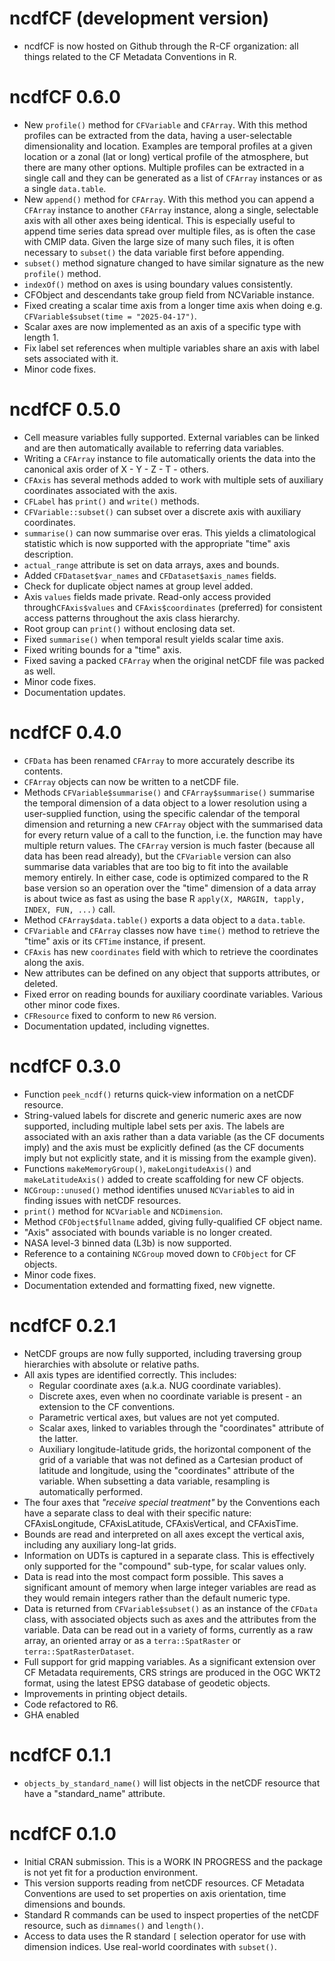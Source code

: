 # ncdfCF (development version)

- ncdfCF is now hosted on Github through the R-CF organization: all things related to the CF Metadata Conventions in R.

# ncdfCF 0.6.0

- New `profile()` method for `CFVariable` and `CFArray`. With this method profiles can be extracted from the data, having a user-selectable dimensionality and location. Examples are temporal profiles at a given location or a zonal (lat or long) vertical profile of the atmosphere, but there are many other options. Multiple profiles can be extracted in a single call and they can be generated as a list of `CFArray` instances or as a single `data.table`.
- New `append()` method for `CFArray`. With this method you can append a `CFArray` instance to another `CFArray` instance, along a single, selectable axis with all other axes being identical. This is especially useful to append time series data spread over multiple files, as is often the case with CMIP data. Given the large size of many such files, it is often necessary to `subset()` the data variable first before appending.
- `subset()` method signature changed to have similar signature as the new `profile()` method.
- `indexOf()` method on axes is using boundary values consistently.
- CFObject and descendants take group field from NCVariable instance.
- Fixed creating a scalar time axis from a longer time axis when doing e.g. `CFVariable$subset(time = "2025-04-17")`.
- Scalar axes are now implemented as an axis of a specific type with length 1.
- Fix label set references when multiple variables share an axis with label sets associated with it.
- Minor code fixes.

# ncdfCF 0.5.0

- Cell measure variables fully supported. External variables can be linked and are then automatically available to referring data variables.
- Writing a `CFArray` instance to file automatically orients the data into the canonical axis order of X - Y - Z - T - others.
- `CFAxis` has several methods added to work with multiple sets of auxiliary coordinates associated with the axis.
- `CFLabel` has `print()` and `write()` methods.
- `CFVariable::subset()` can subset over a discrete axis with auxiliary coordinates.
- `summarise()` can now summarise over eras. This yields a climatological statistic which is now supported with the appropriate "time" axis description.
- `actual_range` attribute is set on data arrays, axes and bounds.
- Added `CFDataset$var_names` and `CFDataset$axis_names` fields.
- Check for duplicate object names at group level added.
- Axis `values` fields made private. Read-only access provided through`CFAxis$values` and `CFAxis$coordinates` (preferred) for consistent access patterns throughout the axis class hierarchy.
- Root group can `print()` without enclosing data set.
- Fixed `summarise()` when temporal result yields scalar time axis.
- Fixed writing bounds for a "time" axis.
- Fixed saving a packed `CFArray` when the original netCDF file was packed as well.
- Minor code fixes.
- Documentation updates.

# ncdfCF 0.4.0

- `CFData` has been renamed `CFArray` to more accurately describe its contents.
- `CFArray` objects can now be written to a netCDF file.
- Methods `CFVariable$summarise()` and `CFArray$summarise()` summarise the temporal dimension of a data object to a lower resolution using a user-supplied function, using the specific calendar of the temporal dimension and returning a new `CFArray` object with the summarised data for every return value of a call to the function, i.e. the function may have multiple return values. The `CFArray` version is much faster (because all data has been read already), but the `CFVariable` version can also summarise data variables that are too big to fit into the available memory entirely. In either case, code is optimized compared to the R base version so an operation over the "time" dimension of a data array is about twice as fast as using the base R `apply(X, MARGIN, tapply, INDEX, FUN, ...)` call.
- Method `CFArray$data.table()` exports a data object to a `data.table`.
- `CFVariable` and `CFArray` classes now have `time()` method to retrieve the "time" axis or its `CFTime` instance, if present.
- `CFAxis` has new `coordinates` field with which to retrieve the coordinates along the axis.
- New attributes can be defined on any object that supports attributes, or deleted.
- Fixed error on reading bounds for auxiliary coordinate variables. Various other minor code fixes.
- `CFResource` fixed to conform to new `R6` version.
- Documentation updated, including vignettes.

# ncdfCF 0.3.0

- Function `peek_ncdf()` returns quick-view information on a netCDF resource.
- String-valued labels for discrete and generic numeric axes are now supported, including multiple label sets per axis. The labels are associated with an axis rather than a data variable (as the CF documents imply) and the axis must be explicitly defined (as the CF documents imply but not explicitly state, and it is missing from the example given).
- Functions `makeMemoryGroup()`, `makeLongitudeAxis()` and `makeLatitudeAxis()` added to create scaffolding for new CF objects.
- `NCGroup::unused()` method identifies unused `NCVariable`s to aid in finding issues with netCDF resources.
- `print()` method for `NCVariable` and `NCDimension`.
- Method `CFObject$fullname` added, giving fully-qualified CF object name.
- "Axis" associated with bounds variable is no longer created.
- NASA level-3 binned data (L3b) is now supported.
- Reference to a containing `NCGroup` moved down to `CFObject` for CF objects.
- Minor code fixes.
- Documentation extended and formatting fixed, new vignette.

# ncdfCF 0.2.1

- NetCDF groups are now fully supported, including traversing group hierarchies with absolute or relative paths.
- All axis types are identified correctly. This includes:
  - Regular coordinate axes (a.k.a. NUG coordinate variables).
  - Discrete axes, even when no coordinate variable is present - an extension to the CF conventions.
  - Parametric vertical axes, but values are not yet computed.
  - Scalar axes, linked to variables through the "coordinates" attribute of the latter.
  - Auxiliary longitude-latitude grids, the horizontal component of the grid of a variable that was not defined as a Cartesian product of latitude and longitude, using the "coordinates" attribute of the variable. When subsetting a data variable, resampling is automatically performed.
- The four axes that *"receive special treatment"* by the Conventions each have a separate class to deal with their specific nature: CFAxisLongitude, CFAxisLatitude, CFAxisVertical, and CFAxisTime.
- Bounds are read and interpreted on all axes except the vertical axis, including any auxiliary long-lat grids.
- Information on UDTs is captured in a separate class. This is effectively only supported for the "compound" sub-type, for scalar values only.
- Data is read into the most compact form possible. This saves a significant amount of memory when large integer variables are read as they would remain integers rather than the default numeric type.
- Data is returned from `CFVariable$subset()` as an instance of the `CFData` class, with associated objects such as axes and the attributes from the variable. Data can be read out in a variety of forms, currently as a raw array, an oriented array or as a `terra::SpatRaster` or `terra::SpatRasterDataset`.
- Full support for grid mapping variables. As a significant extension over CF Metadata requirements, CRS strings are produced in the OGC WKT2 format, using the latest EPSG database of geodetic objects.
- Improvements in printing object details.
- Code refactored to R6.
- GHA enabled

# ncdfCF 0.1.1

- `objects_by_standard_name()` will list objects in the netCDF resource that have a "standard_name" attribute.

# ncdfCF 0.1.0

- Initial CRAN submission. This is a WORK IN PROGRESS and the package is not yet fit for a production environment.
- This version supports reading from netCDF resources. CF Metadata Conventions are used to set properties on axis orientation, time dimensions and bounds.
- Standard R commands can be used to inspect properties of the netCDF resource, such as `dimnames()` and `length()`.
- Access to data uses the R standard `[` selection operator for use with dimension indices. Use real-world coordinates with `subset()`.
